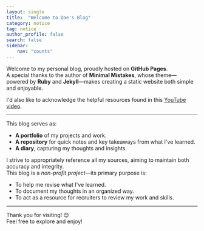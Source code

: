 ```yaml
---
layout: single
title:  "Welcome to Dae's Blog"
category: notice
tag: notice
author_profile: false
search: false
sidebar:
    nav: "counts"
---
```


Welcome to my personal blog, proudly hosted on **GitHub Pages**.  
A special thanks to the author of **Minimal Mistakes**, whose theme—powered by **Ruby** and **Jekyll**—makes creating a static website both simple and enjoyable.  

I'd also like to acknowledge the helpful resources found in this [YouTube video](https://www.youtube.com/watch?v=ACzFIAOsfpM).  

---

This blog serves as:  
- **A portfolio** of my projects and work.  
- **A repository** for quick notes and key takeaways from what I've learned.  
- **A diary**, capturing my thoughts and insights.  

I strive to appropriately reference all my sources, aiming to maintain both accuracy and integrity.  
This blog is a *non-profit project*—its primary purpose is:  
- To help me revise what I've learned.  
- To document my thoughts in an organized way.  
- To act as a resource for recruiters to review my work and skills.  

---

Thank you for visiting! 😊  
Feel free to explore and enjoy!

